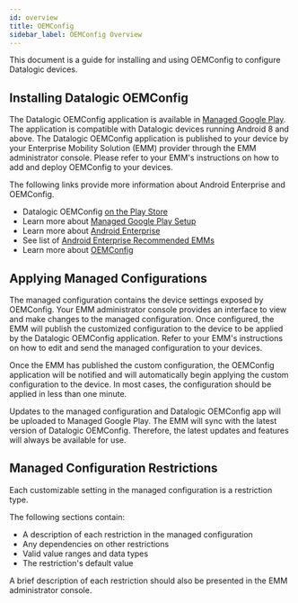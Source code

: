 ```yaml
---
id: overview
title: OEMConfig
sidebar_label: OEMConfig Overview
---
```


This document is a guide for installing and using OEMConfig to configure Datalogic devices.

## Installing Datalogic OEMConfig

The Datalogic OEMConfig application is available in [Managed Google Play](https://play.google.com/store/apps/details?id=com.datalogic.oemconfig). The application is compatible with Datalogic devices running Android 8 and above. The Datalogic OEMConfig application is published to your device by your Enterprise Mobility Solution (EMM) provider through the EMM administrator console. Please refer to your EMM's instructions on how to add and deploy OEMConfig to your devices.

The following links provide more information about Android Enterprise and OEMConfig.

* Datalogic OEMConfig [on the Play Store](https://play.google.com/store/apps/details?id=com.datalogic.oemconfig)
* Learn more about [Managed Google Play Setup](https://support.google.com/work/android/answer/6174030?hl=en&ref_topic=6174026)
* Learn more about [Android Enterprise](https://developers.google.com/android/work/)
* See list of [Android Enterprise Recommended EMMs](https://androidenterprisepartners.withgoogle.com/emm/)
* Learn more about [OEMConfig](https://www.blog.google/products/android-enterprise/oemconfig-supports-enterprise-device-features/)

## Applying Managed Configurations

The managed configuration contains the device settings exposed by OEMConfig. Your EMM administrator console provides an interface to view and make changes to the managed configuration. Once configured, the EMM will publish the customized configuration to the device to be applied by the Datalogic OEMConfig application. Refer to your EMM's instructions on how to edit and send the managed configuration to your devices.

Once the EMM has published the custom configuration, the OEMConfig application will be notified and will automatically begin applying the custom configuration to the device. In most cases, the configuration should be applied in less than one minute.

Updates to the managed configuration and Datalogic OEMConfig app will be uploaded to Managed Google Play. The EMM will sync with the latest version of Datalogic OEMConfig. Therefore, the latest updates and features will always be available for use.

## Managed Configuration Restrictions

Each customizable setting in the managed configuration is a restriction type.

The following sections contain:

* A description of each restriction in the managed configuration
* Any dependencies on other restrictions
* Valid value ranges and data types
* The restriction's default value

A brief description of each restriction should also be presented in the EMM administrator console.
